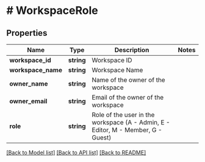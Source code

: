 # # WorkspaceRole

## Properties

Name | Type | Description | Notes
------------ | ------------- | ------------- | -------------
**workspace_id** | **string** | Workspace ID |
**workspace_name** | **string** | Workspace Name |
**owner_name** | **string** | Name of the owner of the workspace |
**owner_email** | **string** | Email of the owner of the workspace |
**role** | **string** | Role of the user in the workspace (A - Admin, E - Editor, M - Member, G - Guest) |

[[Back to Model list]](../../README.md#models) [[Back to API list]](../../README.md#endpoints) [[Back to README]](../../README.md)
